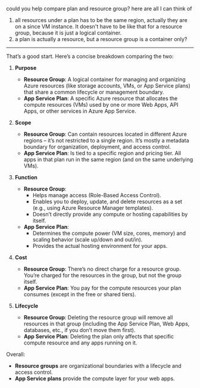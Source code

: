 could you help compare plan and resource group? here are all I can think of
1. all resources under a plan has to be the same region, actually they are on a since VM instance. It doesn't have to be like that for a resource group, because it is just a logical container.
2. a plan is actually a resource, but a resource group is a container only?

---


That’s a good start. Here’s a concise breakdown comparing the two:

1. **Purpose**  
   - **Resource Group**: A logical container for managing and organizing Azure resources (like storage accounts, VMs, or App Service plans) that share a common lifecycle or management boundary.  
   - **App Service Plan**: A specific Azure resource that allocates the compute resources (VMs) used by one or more Web Apps, API Apps, or other services in Azure App Service.

2. **Scope**  
   - **Resource Group**: Can contain resources located in different Azure regions – it’s not restricted to a single region. It’s mostly a metadata boundary for organization, deployment, and access control.  
   - **App Service Plan**: Is tied to a specific region and pricing tier. All apps in that plan run in the same region (and on the same underlying VMs).

3. **Function**  
   - **Resource Group**:  
     - Helps manage access (Role-Based Access Control).  
     - Enables you to deploy, update, and delete resources as a set (e.g., using Azure Resource Manager templates).  
     - Doesn’t directly provide any compute or hosting capabilities by itself.  
   - **App Service Plan**:  
     - Determines the compute power (VM size, cores, memory) and scaling behavior (scale up/down and out/in).  
     - Provides the actual hosting environment for your apps.

4. **Cost**  
   - **Resource Group**: There’s no direct charge for a resource group. You’re charged for the resources in the group, but not the group itself.  
   - **App Service Plan**: You pay for the compute resources your plan consumes (except in the free or shared tiers).

5. **Lifecycle**  
   - **Resource Group**: Deleting the resource group will remove all resources in that group (including the App Service Plan, Web Apps, databases, etc., if you don’t move them first).  
   - **App Service Plan**: Deleting the plan only affects that specific compute resource and any apps running on it.

Overall:
- **Resource groups** are organizational boundaries with a lifecycle and access control.  
- **App Service plans** provide the compute layer for your web apps.  